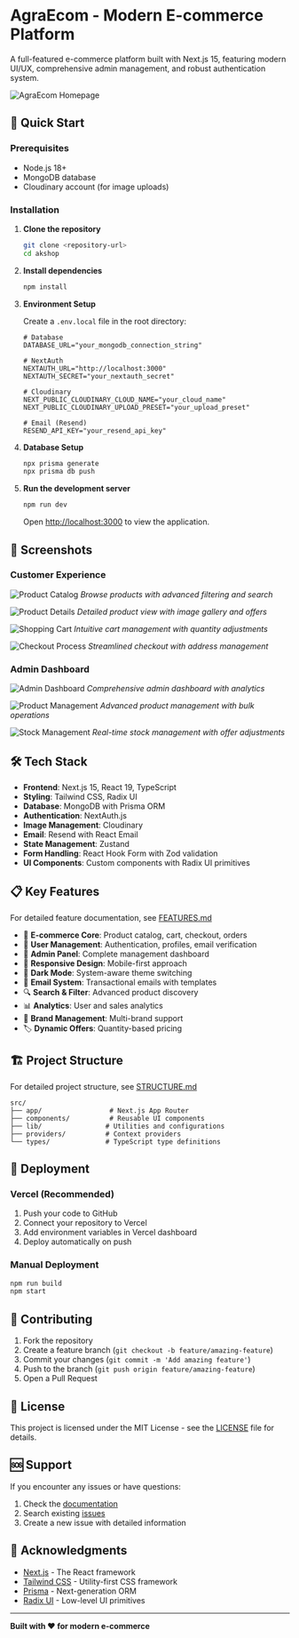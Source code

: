 # AgraEcom - Modern E-commerce Platform

A full-featured e-commerce platform built with Next.js 15, featuring modern UI/UX, comprehensive admin management, and robust authentication system.

![AgraEcom Homepage](https://raw.githubusercontent.com/Pratham2703005/AgraEcom/main/public/docs/homepage.png)

## 🚀 Quick Start

### Prerequisites

- Node.js 18+ 
- MongoDB database
- Cloudinary account (for image uploads)

### Installation

1. **Clone the repository**
   ```bash
   git clone <repository-url>
   cd akshop
   ```

2. **Install dependencies**
   ```bash
   npm install
   ```

3. **Environment Setup**
   
   Create a `.env.local` file in the root directory:
   ```env
   # Database
   DATABASE_URL="your_mongodb_connection_string"
   
   # NextAuth
   NEXTAUTH_URL="http://localhost:3000"
   NEXTAUTH_SECRET="your_nextauth_secret"
   
   # Cloudinary
   NEXT_PUBLIC_CLOUDINARY_CLOUD_NAME="your_cloud_name"
   NEXT_PUBLIC_CLOUDINARY_UPLOAD_PRESET="your_upload_preset"
   
   # Email (Resend)
   RESEND_API_KEY="your_resend_api_key"
   ```

4. **Database Setup**
   ```bash
   npx prisma generate
   npx prisma db push
   ```

5. **Run the development server**
   ```bash
   npm run dev
   ```

   Open [http://localhost:3000](http://localhost:3000) to view the application.

## 📱 Screenshots

### Customer Experience
![Product Catalog](https://raw.githubusercontent.com/Pratham2703005/AgraEcom/main/public/docs/ProductSearch.png)
*Browse products with advanced filtering and search*

![Product Details](https://raw.githubusercontent.com/Pratham2703005/AgraEcom/main/public/docs/ProductDetail.png)
*Detailed product view with image gallery and offers*

![Shopping Cart](https://raw.githubusercontent.com/Pratham2703005/AgraEcom/main/public/docs/ShopCart.png)
*Intuitive cart management with quantity adjustments*

![Checkout Process](https://raw.githubusercontent.com/Pratham2703005/AgraEcom/main/public/docs/Checkout.png)
*Streamlined checkout with address management*

### Admin Dashboard
![Admin Dashboard](https://raw.githubusercontent.com/Pratham2703005/AgraEcom/main/public/docs/AdminDash.png)
*Comprehensive admin dashboard with analytics*

![Product Management](https://raw.githubusercontent.com/Pratham2703005/AgraEcom/main/public/docs/ProdManage.png)
*Advanced product management with bulk operations*

![Stock Management](https://raw.githubusercontent.com/Pratham2703005/AgraEcom/main/public/docs/StockManage.png)
*Real-time stock management with offer adjustments*


## 🛠️ Tech Stack

- **Frontend**: Next.js 15, React 19, TypeScript
- **Styling**: Tailwind CSS, Radix UI
- **Database**: MongoDB with Prisma ORM
- **Authentication**: NextAuth.js
- **Image Management**: Cloudinary
- **Email**: Resend with React Email
- **State Management**: Zustand
- **Form Handling**: React Hook Form with Zod validation
- **UI Components**: Custom components with Radix UI primitives

## 📋 Key Features

For detailed feature documentation, see [FEATURES.md](./FEATURES.md)

- 🛒 **E-commerce Core**: Product catalog, cart, checkout, orders
- 👤 **User Management**: Authentication, profiles, email verification
- 🔧 **Admin Panel**: Complete management dashboard
- 📱 **Responsive Design**: Mobile-first approach
- 🌙 **Dark Mode**: System-aware theme switching
- 📧 **Email System**: Transactional emails with templates
- 🔍 **Search & Filter**: Advanced product discovery
- 📊 **Analytics**: User and sales analytics
- 🎨 **Brand Management**: Multi-brand support
- 🏷️ **Dynamic Offers**: Quantity-based pricing

## 🏗️ Project Structure

For detailed project structure, see [STRUCTURE.md](./STRUCTURE.md)

```
src/
├── app/                 # Next.js App Router
├── components/          # Reusable UI components
├── lib/                # Utilities and configurations
├── providers/          # Context providers
└── types/              # TypeScript type definitions
```

## 🚀 Deployment

### Vercel (Recommended)

1. Push your code to GitHub
2. Connect your repository to Vercel
3. Add environment variables in Vercel dashboard
4. Deploy automatically on push

### Manual Deployment

```bash
npm run build
npm start
```

## 🤝 Contributing

1. Fork the repository
2. Create a feature branch (`git checkout -b feature/amazing-feature`)
3. Commit your changes (`git commit -m 'Add amazing feature'`)
4. Push to the branch (`git push origin feature/amazing-feature`)
5. Open a Pull Request

## 📄 License

This project is licensed under the MIT License - see the [LICENSE](LICENSE) file for details.

## 🆘 Support

If you encounter any issues or have questions:

1. Check the [documentation](./docs/)
2. Search existing [issues](../../issues)
3. Create a new issue with detailed information

## 🙏 Acknowledgments

- [Next.js](https://nextjs.org/) - The React framework
- [Tailwind CSS](https://tailwindcss.com/) - Utility-first CSS framework
- [Prisma](https://prisma.io/) - Next-generation ORM
- [Radix UI](https://radix-ui.com/) - Low-level UI primitives

---

**Built with ❤️ for modern e-commerce**
